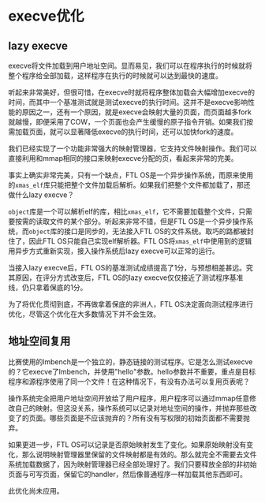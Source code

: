 # execve优化

## lazy execve

execve将文件加载到用户地址空间。显而易见，我们可以在程序执行的时候就将整个程序给全部加载，这样程序在执行的时候就可以达到最快的速度。

听起来非常美好，但很可惜，在execve时就将程序整体加载会大幅增加execve的时间，而其中一个基准测试就是测试execve的执行时间。这并不是execve影响性能的原因之一，还有一个原因，就是execve会映射大量的页面，而页面越多fork就越慢，即便采用了COW，一个页面也会产生缓慢的原子指令开销。如果我们按需加载页面，就可以显著降低execve的执行时间，还可以加快fork的速度。

我们已经实现了一个功能非常强大的映射管理器，它支持文件映射操作。我们可以直接利用和mmap相同的接口来映射execve分配的页，看起来非常的完美。

事实上确实非常完美，只有一个缺点，FTL OS是一个异步操作系统，而原来使用的`xmas_elf`库只能把整个文件加载后解析。如果我们把整个文件都加载了，那还做什么lazy execve？

`object`库是一个可以解析elf的库，相比`xmas_elf`，它不需要加载整个文件，只需要按需的读取文件的某个部分。听起来非常不错，但是FTL OS是一个异步操作系统，而`object`库的接口是同步的，无法接入FTL OS的文件系统。取巧的路都被封住了，因此FTL OS只能自己实现elf解析器。FTL OS将`xmas_elf`中使用到的逻辑用异步方式重新实现，接入操作系统后lazy execve可以正常的运行。

当接入lazy execve后，FTL OS的基准测试成绩提高了1分，与预想相差甚远。究其原因，在评分方式改变后，FTL OS的lazy execve仅仅接近了测试程序基准线，仍只拿着保底的1分。

为了将优化贯彻到底，不再做拿着保底的非洲人，FTL OS决定面向测试程序进行优化，尽管这个优化在大多数情况下并不会生效。

## 地址空间复用

比赛使用的lmbench是一个独立的，静态链接的测试程序。它是怎么测试execve的？它execve了lmbench，并使用"hello"参数。hello参数并不重要，重点是目标程序和源程序使用了同一个文件！在这种情况下，有没有办法可以复用页表呢？

操作系统完全把用户地址空间开放给了用户程序，用户程序可以通过mmap任意修改自己的映射。但这没关系，操作系统可以记录对地址空间的操作，并抛弃那些改变了的页面。哪些页面是不应该抛弃的？所有没有写权限的初始页面都不需要抛弃。

如果更进一步，FTL OS可以记录是否原始映射发生了变化。如果原始映射没有变化，那么说明映射管理器里保留的文件映射都是有效的。那么就完全不需要去文件系统加载数据了，因为映射管理器已经全部处理好了。我们只要释放全部的非初始页面与可写页面，保留它的handler，然后像普通程序一样加载其他东西即可。

此优化尚未应用。